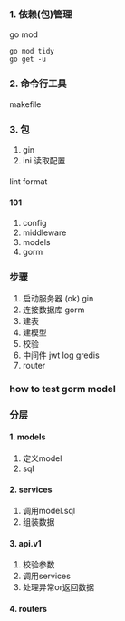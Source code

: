 ### 1. 依赖(包)管理
go mod
```
go mod tidy
go get -u
```
### 2. 命令行工具
makefile

### 3. 包
1. gin
2. ini 读取配置
####
lint
format

#### 101
1. config
2. middleware
3. models
4. gorm


### 步骤
1. 启动服务器 (ok) gin
2. 连接数据库 gorm
3. 建表
4. 建模型
5. 校验
6. 中间件 jwt log gredis
7. router

### how to test gorm model

### 分层
#### 1. models
1. 定义model
2. sql
#### 2. services
1. 调用model.sql
2. 组装数据
#### 3. api.v1
1. 校验参数
2. 调用services
3. 处理异常or返回数据

#### 4. routers